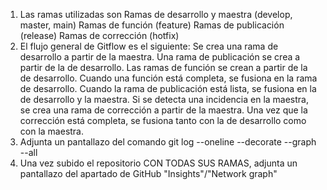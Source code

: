 1. Las ramas utilizadas son 
Ramas de desarrollo y maestra (develop, master, main)
Ramas de función (feature)
Ramas de publicación (release)
Ramas de corrección (hotfix)
2. El flujo general de Gitflow es el siguiente:
Se crea una rama de desarrollo a partir de la maestra.
Una rama de publicación se crea a partir de la de desarrollo.
Las ramas de función se crean a partir de la de desarrollo.
Cuando una función está completa, se fusiona en la rama de desarrollo.
Cuando la rama de publicación está lista, se fusiona en la de desarrollo y la maestra.
Si se detecta una incidencia en la maestra, se crea una rama de corrección a partir de la maestra.
Una vez que la corrección está completa, se fusiona tanto con la de desarrollo como con la maestra.
3. Adjunta un pantallazo del comando git log --oneline --decorate --graph --all
4. Una vez subido el repositorio CON TODAS SUS RAMAS, adjunta un pantallazo del apartado de GitHub "Insights"/"Network graph" 